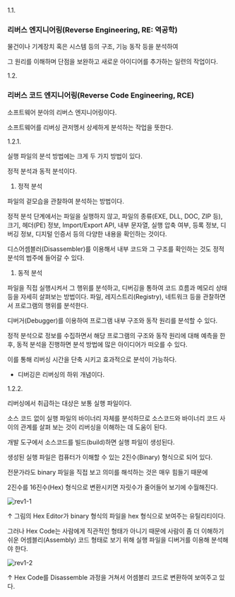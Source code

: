 1.1.

### 리버스 엔지니어링(Reverse Engineering, RE: 역공학)

물건이나 기계장치 혹은 시스템 등의 구조, 기능 동작 등을 분석하여

그 원리를 이해하며 단점을 보완하고 새로운 아이디어를 추가하는 일련의 작업이다.

1.2.

### 리버스 코드 엔지니어링(Reverse Code Engineering, RCE)

소프트웨어 분야의 리버스 엔지니어링이다.

소프트웨어를 리버싱 관저멩서 상세하게 분석하는 작업을 뜻한다.

1.2.1.

실행 파일의 분석 방법에는 크게 두 가지 방법이 있다.

정적 분석과 동적 분석이다.

1. 정적 분석

파일의 겉모습을 관찰하여 분석하는 방법이다.

정적 분석 단계에서는 파일을 실행하지 않고, 파일의 종류(EXE, DLL, DOC, ZIP 등), 크기, 헤더(PE) 정보, Import/Export API, 내부 문자열, 실행 압축 여부, 등록 정보, 디버깅 정보, 디지털 인증서 등의 다양한 내용을 확인하는 것이다.

디스어셈블러(Disassembler)를 이용해서 내부 코드와 그 구조를 확인하는 것도 정적 분석의 범주에 들어갈 수 있다.

1. 동적 분석

파일을 직접 실행시켜서 그 행위를 분석하고, 디버깅을 통하여 코드 흐름과 메모리 상태 등을 자세히 살펴보는 방법이다. 파일, 레지스트리(Registry), 네트워크 등을 관찰하면서 프로그램의 행위를 분석한다.

디버거(Debugger)를 이용하여 프로그램 내부 구조와 동작 원리를 분석할 수 있다.

정적 분석으로 정보를 수집하면서 해당 프로그램의 구조와 동작 원리에 대해 예측을 한 후, 동적 분석을 진행하면 분석 방법에 많은 아이디어가 떠오를 수 있다.

이를 통해 리버싱 시간을 단축 시키고 효과적으로 분석이 가능하다.

- 디버깅은 리버싱의 하위 개념이다.

1.2.2.

리버싱에서 취급하는 대상은 보통 실행 파일이다.

소스 코드 없이 실행 파일의 바이너리 자체를 분석하므로 소스코드와 바이너리 코드 사이의 관계를 살펴 보는 것이 리버싱을 이해하는 데 도움이 된다.

개발 도구에서 소스코드를 빌드(build)하면 실행 파일이 생성된다.

생성된 실행 파일은 컴퓨터가 이해할 수 있는 2진수(Binary) 형식으로 되어 있다.

전문가라도 binary 파일을 직접 보고 의미를 해석하는 것은 매우 힘들기 때문에 

2진수를 16진수(Hex) 형식으로 변환시키면 자릿수가 줄어들어 보기에 수월해진다.

![rev1-1](https://github.com/user-attachments/assets/dc849db7-d144-4a51-b3bc-d49f9d6f5688)

↑ 그림의 Hex Editor가 binary 형식의 파일을 hex 형식으로 보여주는 유틸리티이다.

그러나 Hex Code는 사람에게 직관적인 형태가 아니기 때문에 사람이 좀 더 이해하기 쉬운 어셈블리(Assembly) 코드 형태로 보기 위해 실행 파일을 디버거를 이용해 분석해야 한다.

![rev1-2](https://github.com/user-attachments/assets/5622d2dc-8594-4e02-a56d-45463d45faba)

↑ Hex Code를 Disassemble 과정을 거쳐서 어셈블리 코드로 변환하여 보여주고 있다.